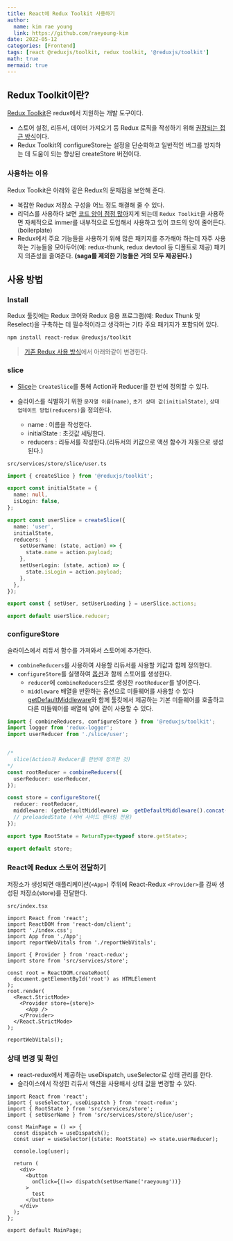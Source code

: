 ```yaml
---
title: React에 Redux Toolkit 사용하기
author:
  name: kim rae young
  link: https://github.com/raeyoung-kim
date: 2022-05-12
categories: [Frontend]
tags: [react @reduxjs/toolkit, redux toolkit, '@reduxjs/toolkit']
math: true
mermaid: true
---
```


## Redux Toolkit이란?
[Redux Toolkit](https://redux.js.org/introduction/why-rtk-is-redux-today)은 redux에서 지원하는 개발 도구이다.

- 스토어 설정, 리듀서, 데이터 가져오기 등 Redux 로직을 작성하기 위해 <U>권장되는 접근 방식</U>이다.
- Redux Toolkit의 configureStore는 설정을 단순화하고 일반적인 버그를 방지하는 데 도움이 되는 향상된 createStore 버전이다.

### 사용하는 이유
Redux Toolkit은 아래와 같은 Redux의 문제점을 보안해 준다.

- 복잡한 Redux 저장소 구성을 어느 정도 해결해 줄 수 있다.
- 리덕스를 사용하다 보면 <U>코드 양이 점점 많아</U>지게 되는데 `Redux Toolkit`을 사용하면 자체적으로 immer를 내부적으로 도입해서 사용하고 있어 코드의 양이 줄어든다.(boilerplate)
- Redux에서 주요 기능들을 사용하기 위해 많은 패키지를 추가해야 하는데 자주 사용하는 기능들을 모아두어(예: redux-thunk, redux devtool 등 디폴트로 제공) 패키지 의존성을 줄여준다. **(saga를 제외한 기능들은 거의 모두 제공된다.)**

## 사용 방법

### Install
Redux 툴킷에는 Redux 코어와 Redux 응용 프로그램(예: Redux Thunk 및 Reselect)을 구축하는 데 필수적이라고 생각하는 기타 주요 패키지가 포함되어 있다.

```bash
npm install react-redux @reduxjs/toolkit
```

> [기존 Redux 사용 방식](https://velog.io/@760kry/React-Redux)에서 아래와같이 변경한다.

### slice
- [Slice](https://redux-toolkit.js.org/api/createSlice)는 `CreateSlice`를 통해 Action과 Reducer를 한 번에 정의할 수 있다.

- 슬라이스를 식별하기 위한 `문자열 이름(name)`, `초기 상태 값(initialState)`, `상태 업데이트 방법(reducers)`을 정의한다.
  - name : 이름을 작성한다.
  - initialState : 초깃값 세팅한다.
  - reducers : 리듀서를 작성한다.(리듀서의 키값으로 액션 함수가 자동으로 생성된다.)

`src/services/store/slice/user.ts`
```ts
import { createSlice } from '@reduxjs/toolkit';

export const initialState = {
  name: null,
  isLogin: false,
};

export const userSlice = createSlice({
  name: 'user',
  initialState,
  reducers: {
    setUserName: (state, action) => {
      state.name = action.payload;
    },
    setUserLogin: (state, action) => {
      state.isLogin = action.payload;
    },
  },
});

export const { setUser, setUserLoading } = userSlice.actions;

export default userSlice.reducer;
```


### configureStore
슬라이스에서 리듀서 함수를 가져와서 스토어에 추가한다.

- `combineReducers`를 사용하여 사용할 리듀서를 사용할 키값과 함께 정의한다.
- `configureStore`를 실행하여 [옵션](https://redux-toolkit.js.org/api/configureStore)과 함께 스토어를 생성한다.
   - `reducer`에 `combineReducers`으로 생성한 `rootReducer`를 넣어준다.
   - `middleware` 배열을 반환하는 옵션으로 미들웨어를 사용할 수 있다[getDefaultMiddleware](https://redux-toolkit.js.org/api/getDefaultMiddleware)와 함께 툴킷에서 제공하는 기본 미들웨어를 호출하고 다른 미들웨어를 배열에 넣어 같이 사용할 수 있다.

```ts
import { combineReducers, configureStore } from '@reduxjs/toolkit';
import logger from 'redux-logger';
import userReducer from './slice/user';


/*
  slice(Action과 Reducer를 한번에 정의한 것)
*/
const rootReducer = combineReducers({
  userReducer: userReducer,
});

const store = configureStore({
  reducer: rootReducer,
  middleware: (getDefaultMiddleware) =>  getDefaultMiddleware().concat(logger),
  // preloadedState (서버 사이드 렌더링 전용)
});

export type RootState = ReturnType<typeof store.getState>;

export default store;
```



### React에 Redux 스토어 전달하기

저장소가 생성되면 애플리케이션(`<App>`) 주위에 React-Redux `<Provider>`를 감싸 생성된 저장소(store)를 전달한다.
  
`src/index.tsx`
```tsx
import React from 'react';
import ReactDOM from 'react-dom/client';
import './index.css';
import App from './App';
import reportWebVitals from './reportWebVitals';

import { Provider } from 'react-redux';
import store from 'src/services/store';

const root = ReactDOM.createRoot(
  document.getElementById('root') as HTMLElement
);
root.render(
  <React.StrictMode>
    <Provider store={store}>
      <App />
    </Provider>
  </React.StrictMode>
);

reportWebVitals();
```

### 상태 변경 및 확인
- react-redux에서 제공하는 useDispatch, useSelector로 상태 관리를 한다.
- 슬라이스에서 작성한 리듀서 액션을 사용해서 상태 값을 변경할 수 있다.

```tsx
import React from 'react';
import { useSelector, useDispatch } from 'react-redux';
import { RootState } from 'src/services/store';
import { setUserName } from 'src/services/store/slice/user';

const MainPage = () => {
  const dispatch = useDispatch();
  const user = useSelector((state: RootState) => state.userReducer);
  
  console.log(user);
  
  return (
    <div>
      <button
        onClick={()=> dispatch(setUserName('raeyoung'))}
      >
        test
      </button>
    </div>
  );
};

export default MainPage;
```
